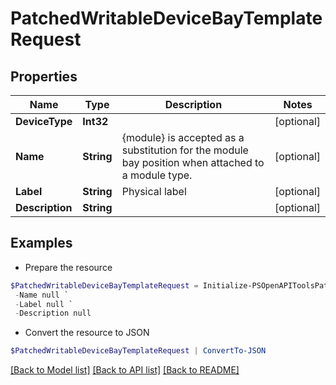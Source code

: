 # PatchedWritableDeviceBayTemplateRequest
## Properties

Name | Type | Description | Notes
------------ | ------------- | ------------- | -------------
**DeviceType** | **Int32** |  | [optional] 
**Name** | **String** | {module} is accepted as a substitution for the module bay position when attached to a module type. | [optional] 
**Label** | **String** | Physical label | [optional] 
**Description** | **String** |  | [optional] 

## Examples

- Prepare the resource
```powershell
$PatchedWritableDeviceBayTemplateRequest = Initialize-PSOpenAPIToolsPatchedWritableDeviceBayTemplateRequest  -DeviceType null `
 -Name null `
 -Label null `
 -Description null
```

- Convert the resource to JSON
```powershell
$PatchedWritableDeviceBayTemplateRequest | ConvertTo-JSON
```

[[Back to Model list]](../README.md#documentation-for-models) [[Back to API list]](../README.md#documentation-for-api-endpoints) [[Back to README]](../README.md)

